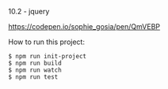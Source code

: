 10.2 - jquery

https://codepen.io/sophie_gosia/pen/QmVEBP

How to run this project: 

    $ npm run init-project 
    $ npm run build
    $ npm run watch
    $ npm run test 
